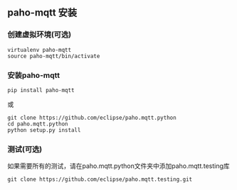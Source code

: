 ## paho-mqtt 安装

### 创建虚拟环境(可选)

```shell
virtualenv paho-mqtt
source paho-mqtt/bin/activate
```

### 安装paho-mqtt

```shell
pip install paho-mqtt
```

或

```shell
git clone https://github.com/eclipse/paho.mqtt.python
cd paho.mqtt.python
python setup.py install
```

### 测试(可选)

如果需要所有的测试，请在paho.mqtt.python文件夹中添加paho.mqtt.testing库
```shell
git clone https://github.com/eclipse/paho.mqtt.testing.git
```